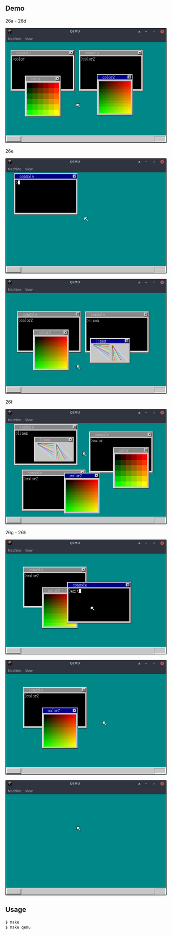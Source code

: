 ## Demo

26a - 26d

![template](https://github.com/watermelon892/OSPractice/blob/master/26_FasterWindowMovement/pic/26a.png)

26e

![template](https://github.com/watermelon892/OSPractice/blob/master/26_FasterWindowMovement/pic/26e-1.png)

![template](https://github.com/watermelon892/OSPractice/blob/master/26_FasterWindowMovement/pic/26e-2.png)

26f

![template](https://github.com/watermelon892/OSPractice/blob/master/26_FasterWindowMovement/pic/26f.png)

26g - 26h

![template](https://github.com/watermelon892/OSPractice/blob/master/26_FasterWindowMovement/pic/26g-1.png)

![template](https://github.com/watermelon892/OSPractice/blob/master/26_FasterWindowMovement/pic/26g-2.png)

![template](https://github.com/watermelon892/OSPractice/blob/master/26_FasterWindowMovement/pic/26g-3.png)

## Usage

```
$ make
$ make qemu
```
